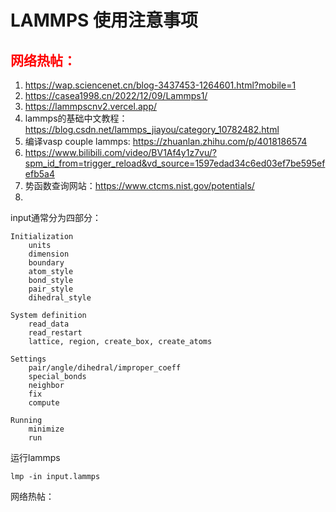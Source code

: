# LAMMPS 使用注意事项

##  <span style="color:red">  网络热帖：
1. https://wap.sciencenet.cn/blog-3437453-1264601.html?mobile=1
2. https://casea1998.cn/2022/12/09/Lammps1/
3. https://lammpscnv2.vercel.app/
4. lammps的基础中文教程：https://blog.csdn.net/lammps_jiayou/category_10782482.html
5. 编译vasp couple lammps: https://zhuanlan.zhihu.com/p/4018186574
6. https://www.bilibili.com/video/BV1Af4y1z7vu/?spm_id_from=trigger_reload&vd_source=1597edad34c6ed03ef7be595efefb5a4
7. 势函数查询网站：https://www.ctcms.nist.gov/potentials/
8. 
input通常分为四部分：

```shell
Initialization
    units
    dimension
    boundary
    atom_style
    bond_style
    pair_style
    dihedral_style

System definition
    read_data
    read_restart
    lattice, region, create_box, create_atoms

Settings
    pair/angle/dihedral/improper_coeff
    special_bonds
    neighbor
    fix
    compute

Running
    minimize
    run
```

运行lammps
```shell
lmp -in input.lammps
```

网络热帖：
